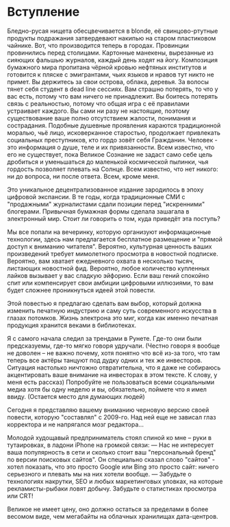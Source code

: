 # Вступление

Бледно-русая нищета обесцвечивается в blonde, её свинцово-ртутные продукты подражания затвердевают накипью на старом пластиковом чайнике.
Вот, что производится теперь в городах. Провинции провинились перед столицами. 
Картонные манекены, вырезанные из сияющих фальшью журналов, каждый день ходят на йогу. Композиция бумажного мира пропитана чёрной кровью нефтяных институтов и готовится к пляске с эмигрантами, чьих языков и нравов тут никто не примет. 
Вы держитесь за свои острова, облака, деревья. За волосы тянет себя студент в dead line сессиях. Вам страшно потерять, то что у вас есть, потому что вам ничего не принадлежит. Вы боитесь потерять связь с реальностью, потому что общая игра с её правилами устраивает каждого. Вы сами ни разу не настоящие, поэтому существование ваше полно отсутствием жалости, понимания и сострадания. Подобные душевные проявления караются традиционной моралью, чьё лицо, исковерканное старостью, продолжает привлекать социальных преступников, кто гордо зовёт себя Гражданин. Человек - это информация о душе, теле и их привязанности. Всем известно, что его не существует, пока Великое Сознание не задаст само себе цель дробиться и уменьшаться до маленькой космической пылинки, чья гордость позволяет плевать на Солнце.
Всем известно, что нет никого: ни до вопроса, ни после ответа. Всем, кроме меня.

Это уникальное децентрализованное издание зародилось в эпоху цифровой экспансии. В те годы, когда традиционные СМИ с "продажными" журналистами сдали позиции перед "искренними" блогерами. Привычная бумажная формы сделала зашагала в электронный мир. Стоит ли говорить о том, куда приведёт эта поступь?

Мы все попали на вечеринку, которую организуют информационные технологии, здесь нам предлагается бесплатное размещение и "прямой доступ к вниманию читателя". Вероятно, культурная ценность ваших произведений требует мимолетного просмотра в новостной подписке. Вероятно, вам хватает ежедневного охвата в несколько тысяч, листающих новостной фид. Вероятно, любое количество купленных лайков вызывает у вас сладкую эйфорию. Если ваш гений спокойно спит или компенсирует свои амбиции цифровыми иллюзиями, то вам будет сложнее проникнуться идеей этой повести.

Этой повестью я предлагаю сделать вам выбор, который должна изменить печатную индустрию и саму суть современного искусства в глазах потомков. Жизнь электрона это миг, когда как именно печатная продукция хранится веками в библиотеках.

Я с самого начала следил за трендами в Рунете. Где-то они были предсказуемы, где-то мягко говоря удручали. (Честно говоря я вообще не доволен – не важно почему, хотя понятно что всё из-за того, что там теперь все актёры танцуют под дудку одних и тех же инвесторов. Ситуация настолько ничтожно отвратительна, что я даже не собираюсь акцентировать ваше внимание на инвесторах в этом тексте. К слову, у меня есть рассказ) Попробуйте не пользоваться всеми социальными медиа хотя бы одну неделю и вы, обязательно, поймете что я имел ввиду. (Остается место для думающих людей)

Сегодня я представляю вашему вниманию черновую версию своей повести, которую "составлял" с 2009-го. Над ней еще не зависал глаз корректора и не напрягался мозг редактора...

Молодой худощавый предприниматель стоял спиной ко мне – руки в тутаировках, в ладони iPhone на громкой связи: 
— Нас не интересует ваша популярность в сети и сколько стоит ваш "персональный бренд" по версии поисковых сайтов".
Он специально сказал слово "сайтов" - хотел показать, что это просто Google или Bing это просто сайт: ничего серьезного и плевать мы на них хотели вообще. 
— Забудьте о технологиях накрутки, SEO и любых маркетинговых уловках, на которые рекламисты-рыбаки ловят добычу. Забудьте о статистиках просмотра или CRT!

Великое не имеет цену, оно должно остаться за пределами в более весомом виде, чем мегабайты на облачных хранилищах дата-центров.
